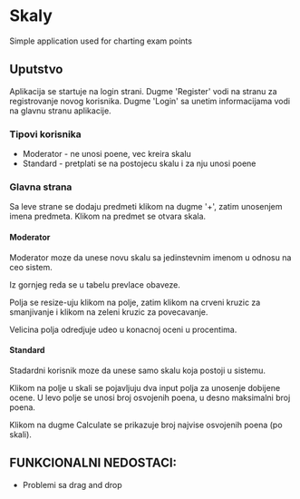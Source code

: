 # Skaly
Simple application used for charting exam points

## Uputstvo
Aplikacija se startuje na login strani. Dugme 'Register' vodi na stranu
za registrovanje novog korisnika. Dugme 'Login' sa unetim informacijama
vodi na glavnu stranu aplikacije. 

### Tipovi korisnika
- Moderator - ne unosi poene, vec kreira skalu
- Standard - pretplati se na postojecu skalu i za nju unosi poene

### Glavna strana
Sa leve strane se dodaju predmeti klikom na dugme '+', zatim unоsenjem 
imena predmeta. Klikom na predmet se otvara skala.

#### Moderator
Moderator moze da unese novu skalu sa jedinstevnim imenom u odnosu na ceo sistem.

Iz gornjeg reda se u tabelu prevlace obaveze. 

Polja se resize-uju klikom na polje, zatim klikom na crveni kruzic za
smanjivanje i klikom na zeleni kruzic za povecavanje.

Velicina polja odredjuje udeo u konacnoj oceni u procentima.

#### Standard
Stadardni korisnik moze da unese samo skalu koja postoji u sistemu.

Klikom na polje u skali se pojavljuju dva input polja za unosenje dobijene ocene.
U levo polje se unosi broj osvojenih poena, u desno maksimalni broj poena.

Klikom na dugme Calculate se prikazuje broj najvise osvojenih poena (po skali).

## FUNKCIONALNI NEDOSTACI:
- Problemi sa drag and drop


